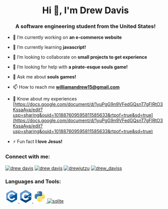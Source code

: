 <h1 align="center">Hi 👋, I'm Drew Davis</h1>
<h3 align="center">A software engineering student from the United States!</h3>

- 🔭 I’m currently working on **an e-commerce website**

- 🌱 I’m currently learning **javascript!**

- 👯 I’m looking to collaborate on **small projects to get experience**

- 🤝 I’m looking for help with **a pirate-esque souls game!**

- 💬 Ask me about **souls games!**

- 📫 How to reach me **williamandrew15@gmail.com**

- 📄 Know about my experiences [https://docs.google.com/document/d/1yuPgG9n9VFedGQsnT7gFlRtO3KssaAya/edit?usp=sharing&ouid=101887609595811585633&rtpof=true&sd=true](https://docs.google.com/document/d/1yuPgG9n9VFedGQsnT7gFlRtO3KssaAya/edit?usp=sharing&ouid=101887609595811585633&rtpof=true&sd=true)

- ⚡ Fun fact **I love Jesus!**

<h3 align="left">Connect with me:</h3>
<p align="left">
<a href="https://linkedin.com/in/drew-davis-4a31252a2" target="blank"><img align="center" src="https://raw.githubusercontent.com/rahuldkjain/github-profile-readme-generator/master/src/images/icons/Social/linked-in-alt.svg" alt="drew davis" height="30" width="40" /></a>
<a href="https://facebook.com/drew.davis.7186896" target="blank"><img align="center" src="https://raw.githubusercontent.com/rahuldkjain/github-profile-readme-generator/master/src/images/icons/Social/facebook.svg" alt="drew davis" height="30" width="40" /></a>
<a href="https://instagram.com/drewjutzu" target="blank"><img align="center" src="https://raw.githubusercontent.com/rahuldkjain/github-profile-readme-generator/master/src/images/icons/Social/instagram.svg" alt="drewjutzu" height="30" width="40" /></a>
<a href="https://www.leetcode.com/drew_daviss" target="blank"><img align="center" src="https://raw.githubusercontent.com/rahuldkjain/github-profile-readme-generator/master/src/images/icons/Social/leet-code.svg" alt="drew_daviss" height="30" width="40" /></a>
</p>

<h3 align="left">Languages and Tools:</h3>
<p align="left"> <a href="https://www.cprogramming.com/" target="_blank" rel="noreferrer"> <img src="https://raw.githubusercontent.com/devicons/devicon/master/icons/c/c-original.svg" alt="c" width="40" height="40"/> </a> <a href="https://www.w3schools.com/cpp/" target="_blank" rel="noreferrer"> <img src="https://raw.githubusercontent.com/devicons/devicon/master/icons/cplusplus/cplusplus-original.svg" alt="cplusplus" width="40" height="40"/> </a> <a href="https://www.python.org" target="_blank" rel="noreferrer"> <img src="https://raw.githubusercontent.com/devicons/devicon/master/icons/python/python-original.svg" alt="python" width="40" height="40"/> </a> <a href="https://www.sqlite.org/" target="_blank" rel="noreferrer"> <img src="https://www.vectorlogo.zone/logos/sqlite/sqlite-icon.svg" alt="sqlite" width="40" height="40"/> </a> </p>

